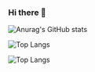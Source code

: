 ### Hi there 👋

![Anurag's GitHub stats](https://github-readme-stats.vercel.app/api?username=jsimonkzn&show_icons=true&theme=dark)

![Top Langs](https://github-readme-stats.vercel.app/api/top-langs/?username=jsimonkzn&size_weight=0.5&count_weight=0.5)

![Top Langs](https://github-readme-stats.vercel.app/api/top-langs/?username=jsimonkzn&layout=compact)

